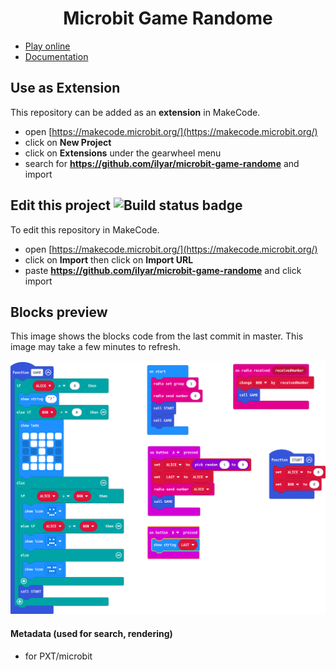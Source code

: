<div align='center'>
<h1>Microbit Game Randome</h1>
</div>

- [Play online](https://makecode.microbit.org/72282-80185-05125-50039)
- [Documentation](https://ilyar.github.io/microbit-game-randome/)

## Use as Extension

This repository can be added as an **extension** in MakeCode.

* open [https://makecode.microbit.org/](https://makecode.microbit.org/)
* click on **New Project**
* click on **Extensions** under the gearwheel menu
* search for **https://github.com/ilyar/microbit-game-randome** and import

## Edit this project ![Build status badge](https://github.com/ilyar/microbit-game-randome/workflows/MakeCode/badge.svg)

To edit this repository in MakeCode.

* open [https://makecode.microbit.org/](https://makecode.microbit.org/)
* click on **Import** then click on **Import URL**
* paste **https://github.com/ilyar/microbit-game-randome** and click import

## Blocks preview

This image shows the blocks code from the last commit in master.
This image may take a few minutes to refresh.

![A rendered view of the blocks](https://github.com/ilyar/microbit-game-randome/raw/master/.github/makecode/blocks.png)

#### Metadata (used for search, rendering)

* for PXT/microbit
<script src="https://makecode.com/gh-pages-embed.js"></script><script>makeCodeRender("{{ site.makecode.home_url }}", "{{ site.github.owner_name }}/{{ site.github.repository_name }}");</script>
